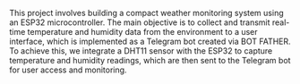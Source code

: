 This project involves building a compact weather monitoring system using an ESP32 microcontroller. The main objective is to collect and transmit real-time temperature and humidity data from the environment to a user interface, which is implemented as a Telegram bot created via BOT FATHER. To achieve this, we integrate a DHT11 sensor with the ESP32 to capture temperature and humidity readings, which are then sent to the Telegram bot for user access and monitoring.
